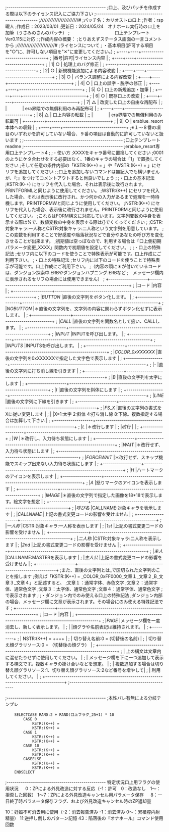 ;-------------------------------------------------
;口上、及びパッチを作成する際は以下のライセンス記入にご協力下さい
;-------------------------------------------------
;_/_/_/_/_/_/_/_/_/_/_/_/_/_/_/_/_/_/_/_/_/_/_/_/#
;パッチ名：カリオストロ口上
;作者：rsp暇人
;作成日：2023/03/01
;更新日：2024/05/24　オナホール実行時の口上を加筆（うさみのさんのパッチ）
;　　　　　　　　　 　口上テンプレートVer0.115に対応
;
;作成内容の概要：
;とりあえずステータス画面の一言コメントから
;_/_/_/_/_/_/_/_/_/_/_/_/_/_/_/_/_/_/_/_/_/_/_/_/#
;ライセンスについて
;	・基本項目(許可する項目を"○"に、許可しない項目を"✕"に変更してください。)
;	+----+----+-------------------------------+
;	|番号|許可|ライセンス内容                 |
;	+----+----+-------------------------------+
;	|   1| ○  | 処理上のバグ修正              |
;	+----+----+-------------------------------+
;	|   2| ○  | 新規機能追加による内容改変    |
;	+----+----+-------------------------------+
;	|   3| ○  | バランス調整による内容改変    |
;	+----+----+-------------------------------+
;	|   4| ○  | 口上の誤字・脱字の修正        |
;	+----+----+-------------------------------+
;	|   5| ○  | 口上の新規追加・加筆          |
;	+----+----+-------------------------------+
;	|   6| ○  | 既存口上の改変                |
;	+----+----+-------------------------------+
;	|   7| △ | 改変した口上の自由な再配布     |
;	|  　　　 | era界隈での無償利用のみ再配布可 |
;	+----+----+-------------------------------+
;	|   8| △ | 口上内容の転載                |
;;	|  　　　 | era界隈での無償利用のみ転載可  |
	+----+----+-------------------------------+
;	|   9| ○  | erablue_resort本体への収録    |
;	+----+----+-------------------------------+
;※１～８番の項目のいずれかを許可していない場合、９番の項目は自動的に許可していないと扱います
;
;-------------------------------------------------
;口上テンプレートreadme
;-------------------------------------------------
;erablue_resort専用口上テンプレート4
;
;・使い方
;XXXXをキャラ番号に置換してください
;0001のようにケタ合わせをする必要はなく、1番のキャラの場合は「1」で置換してください
;そして任意の条件内部の「KSTR:(K++) = 」や「WSTR:(K++) = 」にセリフを追加してください
;
;口上を追加しないコマンドは無記入でも構いませんが、『;』をつけてコメントアウトすると尚良いでしょう
;
;・口上の基本記法
;KSTR:(K++) にセリフを代入した場合、それは表示後に改行されます。PRINTFORMLと同じように使用してください。
;WSTR:(K++) にセリフを代入した場合、それは表示後に改行され、かつ何かの入力があるまで処理を一時待機します。PRINTFORMWと同じように使用してください。
;NSTR:(K++) にセリフを代入した場合、表示後に改行されません。PRINTFORMと同じように使用してください。
;これらはFORM構文に対応しています。文字列変数の中身を表示する際は%で、数値変数の中身を表示する際は{}でくくってください
;
;CSTR:対象キャラ:一人称とCSTR:対象キャラ:二人称という文字列を用意しています。
;この変数を利用することで好感度や陥落状況などで自分やあなたの呼び方を変化させることが出来ます。
;初期値は空っぽなので、利用する場合は「口上側初期パラメータ変更_XXXX」関数内で初期値を設定してください。
;
;・口上の特殊記法
;セリフ内に以下のコードを使うことで特殊表示が可能です。口上作成にご利用下さい。
;・口上の特殊記法
;セリフ内に以下のコードを使うことで特殊表示が可能です。口上作成にご利用下さい。
;（内容の頭に＊が付いているコードは、ダンジョン探索中.ERBやダンジョンハプニング.ERBなど
;　メッセージ欄内に表示されるセリフの場合には使用できません）
;	+-------------------+-------------------------------------------------------------------+
;	|コード             |内容                                                               |
;	+-------------------+-------------------------------------------------------------------+
;	|_BUTTON_           |直後の文字列をボタン化します。                                       |
;	+-------------------+-------------------------------------------------------------------+
;	|_NOBUTTON_         |＊直後の文字列を、文字列の内容に関わらずボタン化せずに表示します。      |
;	+-------------------+-------------------------------------------------------------------+
;	|_CALL_             |直後の文字列を関数名として扱い、CALLします。                          |
;	+-------------------+-------------------------------------------------------------------+
;	|_INPUT_            |INPUTを呼び出します。                                               |
;	+-------------------+-------------------------------------------------------------------+
;	|_INPUTS_           |INPUTSを呼び出します。                                              |
;	+-------------------+-------------------------------------------------------------------+
;	|_COLOR_0xXXXXXX_   |直後の文字列を0xXXXXXXで指定した文字色で表示します                   |
;	+-------------------+-------------------------------------------------------------------+
;	|_-_                |直後の文字列に打ち消し線を引きます                                   |
;	+-------------------+-------------------------------------------------------------------+
;	|_B_                |直後の文字列を太字にします                                          |
;	+-------------------+-------------------------------------------------------------------+
;	|_I_                |直後の文字列を斜体にします                                          |
;	+-------------------+-------------------------------------------------------------------+
;	|_LINE_             |直後の文字列に下線を引きます                                        |
;	+-------------------+-------------------------------------------------------------------+
;	|_FS_X_             |直後の文字列の書式をXに従い変更します                                |
;	|                   |X=1:太字 2:斜体 4:打ち消し線 8:下線。複数指定する場合は加算して下さい |
;	+-------------------+-------------------------------------------------------------------+
;	|_L_                |＊改行します                                                       |
;	|_改行_             |                                                                   |
;	+-------------------+-------------------------------------------------------------------+
;	|_W_                |＊改行し、入力待ち状態にします                                       |
;	+-------------------+-------------------------------------------------------------------+
;	|_WAIT_             |＊改行せず、入力待ち状態にします                                     |
;	+-------------------+-------------------------------------------------------------------+
;	|_FORCEWAIT_        |＊改行せず、スキップ機能でスキップ出来ない入力待ち状態にします         |
;	+-------------------+-------------------------------------------------------------------+
;	|_H_                |ハートマークのアイコンを表示します                                   |
;	+-------------------+-------------------------------------------------------------------+
;	|_A_                |怒りマークのアイコンを表示します                                     |
;	+-------------------+-------------------------------------------------------------------+
;	|_IMAGE_            |＊直後の文字列で指定した画像を18*18で表示します。絵文字を想定          |
;	+-------------------+-------------------------------------------------------------------+
;	|_呼び名_           |CALLNAME:対象キャラを表示します                                     |
;	|_CALLNAME_         |上記の書式変更コードの影響を受けません                               |
;	+-------------------+-------------------------------------------------------------------+
;	|_一人称_           |CSTR:対象キャラ:一人称を表示します                                   |
;	|_1st_              |上記の書式変更コードの影響を受けません                               |
;	+-------------------+-------------------------------------------------------------------+
;	|_二人称_           |CSTR:対象キャラ:二人称を表示します                                   |
;	|_2nd_              |上記の書式変更コードの影響を受けません                               |
;	+-------------------+-------------------------------------------------------------------+
;	|_主人_             |CALLNAME:MASTERを表示します                                         |
;	|_主人公_           |上記の書式変更コードの影響を受けません                               |
;	+-------------------+-------------------------------------------------------------------+
;また、直後の文字列とは_で区切られた文字列のことを指します
;例えば「KSTR:(K++) = _COLOR_0xFF0000_文章１_文章２_B_文章３_文章４」と記述すると、
;文章１：通常字体、赤色文字
;文章２：通常字体、通常色文字
;文章３：太字体、通常色文字
;文章４：通常字体、通常色文字
;で表示されます
;
;・ダンジョン内でのみ使える口上の特殊記法
;ダンジョン内部の場合、メッセージ欄に文章が表示されます。その場合にのみ使える特殊記法です
;	+-------------------+-------------------------------------------------------------------+
;	|コード             |内容                                                               |
;	+-------------------+-------------------------------------------------------------------+
;	|_PAGE_             |メッセージ欄を一度消去し、新しく表示します。                       |
;	|                   |顔グラや名前表記は維持されます。                                   |
;	+---------------------------------------------------------------------------------------+
;	| NSTR:(K++) = ++++                                                                     |
;	| 切り替え名前:0 = (切替後の名前)                                                       |
;	| 切り替え顔グラリソース:0 = （切替後の顔グラ）                                         |
;	+---------------------------------------------------------------------------------------+
;	| 上の構文は文章内に混ぜたりせずに使用してください。                                    |
;	| メッセージ欄を下に一つ追加して表示する構文です。複数キャラの掛け合いなどを想定。      |
;	| 複数追加する場合は切り替え顔グラリソース:1、切り替え顔グラリソース:2など番号を増やして|
;	| 利用してください。                                                                    |
;	+---------------------------------------------------------------------------------------+
;--------------------------------------------------



;-------------------------------------------------
;本性バレ有無による分岐テンプレ


		SELECTCASE RAND:2 + RAND(口上フラグ_25+1) * 10
			CASE 0
				KSTR:(K++) = 
				KSTR:(K++) = 
			CASE 1
				KSTR:(K++) = 
				KSTR:(K++) = 
			CASE 10
				KSTR:(K++) = 
				KSTR:(K++) = 
			CASEELSE
				KSTR:(K++) = 
				KSTR:(K++) = 
		ENDSELECT
;-------------------------------------------------
特定状況口上用フラグの使用状況
 　 0：ZPによる外見改造に対する反応（-1：許可　0：改造なし　1～：拒否した回数）
 1～7：ZPによる外見改造キャンセル用パラメータ保存
 　 8：一日終了時パラメータ保存フラグ、および外見改造キャンセル時のZP返却量

 10：妊娠不可消去用に使用（-2：消去報告済み -1：消去済み 0～：累積膣内射精量）
 11:逆押し倒しのパターン記憶
 43：陥落後の『オナホール』コマンド使用回数

